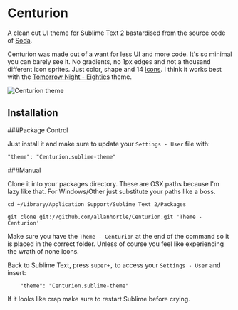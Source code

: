Centurion
=========

A clean cut UI theme for Sublime Text 2 bastardised from the source code of [Soda](https://github.com/buymeasoda/soda-theme/).

Centurion was made out of a want for less UI and more code. It's so minimal you can barely see it.
No gradients, no 1px edges and not a thousand different icon sprites. Just color, shape and 14 [icons](http://www.glyphicons.com/).
I think it works best with the [Tomorrow Night - Eighties](https://github.com/chriskempson/tomorrow-theme) theme.

![Centurion theme](https://raw.github.com/allanhortle/Centurion/master/res/preview.png)

Installation
------------------------------------------------------------------------
###Package Control

Just install it and make sure to update your `Settings - User` file with:

    "theme": "Centurion.sublime-theme"


###Manual

Clone it into your packages directory. These are OSX paths because I'm lazy like that. For Windows/Other just substitute your paths like a boss.

    cd ~/Library/Application Support/Sublime Text 2/Packages

    git clone git://github.com/allanhortle/Centurion.git 'Theme - Centurion'

Make sure you have the `Theme - Centurion` at the end of the command so it is placed in the correct folder.
Unless of course you feel like experiencing the wrath of none icons.

Back to Sublime Text, press `super+,` to access your `Settings - User` and insert:

        "theme": "Centurion.sublime-theme"

If it looks like crap make sure to restart Sublime before crying.
